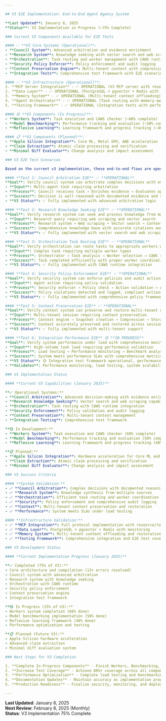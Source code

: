 ```yaml
---

## V3 E2E Implementation: End-to-End Agent Agency System

**Last Updated**: January 8, 2025  
**Status**: V3 Implementation in Progress (~75% Complete)

### Current V3 Components Available for E2E Tests

#### ✅ **V3 Core Systems (Operational)**:
- **Council System**: Advanced arbitration and evidence enrichment
- **Research System**: Knowledge seeking with vector search and web scraping
- **Orchestration**: Task routing and worker management with CAWS runtime
- **Security Policy Enforcer**: Policy enforcement and audit logging
- **Context Preservation Engine**: Multi-tenant context with compression/restoration
- **Integration Tests**: Comprehensive test framework with E2E scenarios

#### ✅ **V3 Infrastructure (Operational)**:
1. **MCP Server Integration** - ✅ OPERATIONAL (V3 MCP server with resource/tool handlers)
2. **Data Layer** - ✅ OPERATIONAL (PostgreSQL + pgvector + Redis with monitoring)
3. **Memory System** - ✅ OPERATIONAL (Multi-tenant context offloading)
4. **Agent Orchestrator** - ✅ OPERATIONAL (Task routing with memory-aware capabilities)
5. **Testing Framework** - ✅ OPERATIONAL (Integration tests with performance benchmarks)

#### 🟡 **V3 Components (In Progress)**:
- **Workers System**: Task execution and CAWS checker (~60% complete)
- **Model Benchmarking**: Performance tracking and evaluation (~50% complete)
- **Reflexive Learning**: Learning framework and progress tracking (~40% complete)

#### 📋 **V3 Components (Planned)**:
- **Apple Silicon Integration**: Core ML, Metal GPU, ANE acceleration
- **Claim Extraction**: Atomic claim processing and verification
- **Minimal Diff Evaluator**: Change analysis and impact assessment

### V3 E2E Test Scenarios

Based on the current v3 implementation, these end-to-end flows are operational or in development:

#### **Test 1: Council Arbitration E2E** ✅ **OPERATIONAL**
**Goal**: Verify council system can arbitrate complex decisions with evidence enrichment
- **Input**: Multi-agent task requiring arbitration
- **Process**: Council receives task → Enriches evidence → Evaluates options → Makes decision
- **Success**: Decision is well-reasoned with documented evidence and reasoning chain
- **V3 Status**: ✅ Fully implemented with advanced arbitration logic

#### **Test 2: Research Knowledge Seeking E2E** ✅ **OPERATIONAL**
**Goal**: Verify research system can seek and process knowledge from multiple sources
- **Input**: Research query requiring web scraping and vector search
- **Process**: Research system → Web scraping → Vector search → Content processing → Knowledge synthesis
- **Success**: Comprehensive knowledge base with accurate citations and relevance scoring
- **V3 Status**: ✅ Fully implemented with vector search and web scraping

#### **Test 3: Orchestration Task Routing E2E** ✅ **OPERATIONAL**
**Goal**: Verify orchestration can route tasks to appropriate workers with CAWS runtime
- **Input**: Complex task requiring multiple worker types
- **Process**: Orchestrator → Task analysis → Worker selection → CAWS runtime → Task execution
- **Success**: Task completed efficiently with proper worker coordination
- **V3 Status**: ✅ Fully implemented with CAWS runtime integration

#### **Test 4: Security Policy Enforcement E2E** ✅ **OPERATIONAL**
**Goal**: Verify security system can enforce policies and audit actions
- **Input**: Agent action requiring policy validation
- **Process**: Security enforcer → Policy check → Action validation → Audit logging
- **Success**: Policy violations detected and logged, compliant actions allowed
- **V3 Status**: ✅ Fully implemented with comprehensive policy framework

#### **Test 5: Context Preservation E2E** ✅ **OPERATIONAL**
**Goal**: Verify context system can preserve and restore multi-tenant context
- **Input**: Multi-tenant session requiring context preservation
- **Process**: Context engine → Snapshot creation → Compression → Storage → Restoration
- **Success**: Context accurately preserved and restored across sessions
- **V3 Status**: ✅ Fully implemented with multi-tenant support

#### **Test 6: Integration Performance E2E** 🟡 **IN PROGRESS**
**Goal**: Verify system performance under load with comprehensive monitoring
- **Input**: High-volume task load requiring performance validation
- **Process**: Load testing → Performance monitoring → Benchmark analysis → Optimization
- **Success**: System meets performance SLAs with comprehensive metrics
- **V3 Status**: 🟡 Integration test framework operational, performance benchmarks in development
- **Validates**: Performance monitoring, load testing, system scalability

### V3 Implementation Status

#### **Current V3 Capabilities (January 2025)**

**✅ Operational Systems:**
- **Council Arbitration**: Advanced decision-making with evidence enrichment
- **Research Knowledge Seeking**: Vector search and web scraping capabilities
- **Orchestration**: Task routing with CAWS runtime integration
- **Security Enforcement**: Policy validation and audit logging
- **Context Preservation**: Multi-tenant context management
- **Integration Testing**: Comprehensive test framework

**🟡 In Development:**
- **Workers System**: Task execution and CAWS checker (60% complete)
- **Model Benchmarking**: Performance tracking and evaluation (50% complete)
- **Reflexive Learning**: Learning framework and progress tracking (40% complete)

**📋 Planned:**
- **Apple Silicon Integration**: Hardware acceleration for Core ML and Metal GPU
- **Claim Extraction**: Atomic claim processing and verification
- **Minimal Diff Evaluator**: Change analysis and impact assessment

### V3 Success Criteria

#### **System Validation:**
- ✅ **Council Arbitration**: Complex decisions with documented reasoning chains
- ✅ **Research System**: Knowledge synthesis from multiple sources
- ✅ **Orchestration**: Efficient task routing and worker coordination
- ✅ **Security**: Policy enforcement and comprehensive audit logging
- ✅ **Context**: Multi-tenant context preservation and restoration
- ✅ **Performance**: System meets SLAs under load testing

#### **Infrastructure Validation:**
- ✅ **MCP Integration**: Full protocol implementation with resource/tool handlers
- ✅ **Data Layer**: PostgreSQL + pgvector + Redis with monitoring
- ✅ **Memory System**: Multi-tenant context offloading and restoration
- ✅ **Testing Framework**: Comprehensive integration and E2E test coverage

### V3 Development Status

#### **Current Implementation Progress (January 2025)**

**✅ Completed (75% of V3):**
- Core architecture and compilation (13+ errors resolved)
- Council system with advanced arbitration
- Research system with knowledge seeking
- Orchestration with CAWS runtime
- Security policy enforcement
- Context preservation engine
- Integration test framework

**🟡 In Progress (25% of V3):**
- Workers system completion (60% done)
- Model benchmarking implementation (50% done)
- Reflexive learning framework (40% done)
- Performance optimization and testing

**📋 Planned (Future V3):**
- Apple Silicon hardware acceleration
- Advanced claim extraction
- Minimal diff evaluation system

### Next Steps for V3 Completion

1. **Complete In-Progress Components** - Finish Workers, Benchmarking, and Learning systems
2. **Increase Test Coverage** - Achieve 80%+ coverage across all components
3. **Performance Optimization** - Complete load testing and benchmarking
4. **Documentation Updates** - Maintain accuracy as implementation progresses
5. **Production Readiness** - Finalize security, monitoring, and deployment

---
```


**Last Updated**: January 8, 2025  
**Next Review**: February 8, 2025 (Monthly)  
**Status**: V3 Implementation 75% Complete
